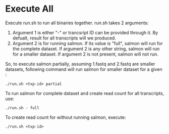 # Execute All
 Execute run.sh to run all binaries together.
run.sh takes 2 arguments:
1. Argument 1 is either "-" or trancsript ID can be provided through it. 
   By defualt, result for all transcripts will we produced.
2. Argument 2 is for running salmon. If its value is "full", salmon will run for the complete dataset.
   If argument 2 is any other string, salmon will run for a smaller dataset.
   If argument 2 is not present, salmon will not run.

So, to execute salmon partially, assuming 1.fastq and 2.fastq are smaller datasets, following command will run salmon for smaller dataset for a given <txp-id>:
```
./run.sh <txp-id> partial
```
To run salmon for complete dataset and create read count for all transcripts, use:
```
./run.sh - full
```
To create read count for <txp-id> without running salmon, execute:
```
./run.sh <txp-id>
```
